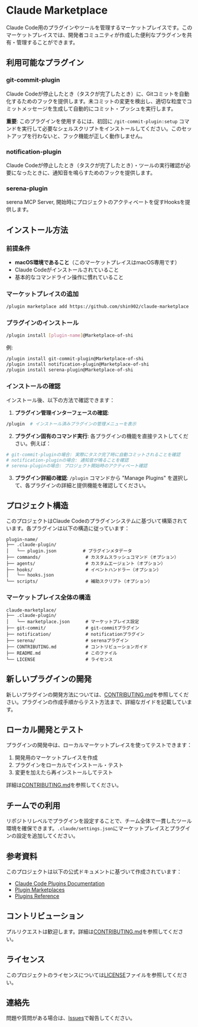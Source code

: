 # Claude Marketplace

Claude Code用のプラグインやツールを管理するマーケットプレイスです。このマーケットプレイスでは、開発者コミュニティが作成した便利なプラグインを共有・管理することができます。

## 利用可能なプラグイン

### git-commit-plugin
Claude Codeが停止したとき（タスクが完了したとき）に、Gitコミットを自動化するためのフックを提供します。未コミットの変更を検出し、適切な粒度でコミットメッセージを生成して自動的にコミット・プッシュを実行します。

**重要**: このプラグインを使用するには、初回に `/git-commit-plugin:setup` コマンドを実行して必要なシェルスクリプトをインストールしてください。このセットアップを行わないと、フック機能が正しく動作しません。

### notification-plugin
Claude Codeが停止したとき（タスクが完了したとき）・ツールの実行確認が必要になったときに、通知音を鳴らすためのフックを提供します。

### serena-plugin
serena MCP Server, 開始時にプロジェクトのアクティベートを促すHooksを提供します。

## インストール方法

### 前提条件
- **macOS環境であること**（このマーケットプレイスはmacOS専用です）
- Claude Codeがインストールされていること
- 基本的なコマンドライン操作に慣れていること

### マーケットプレイスの追加
```bash
/plugin marketplace add https://github.com/shin902/claude-marketplace
```

### プラグインのインストール
```bash
/plugin install [plugin-name]@Marketplace-of-shi
```

例:
```bash
/plugin install git-commit-plugin@Marketplace-of-shi
/plugin install notification-plugin@Marketplace-of-shi
/plugin install serena-plugin@Marketplace-of-shi
```

### インストールの確認
インストール後、以下の方法で確認できます：

1. **プラグイン管理インターフェースの確認**:
```bash
/plugin  # インストール済みプラグインの管理メニューを表示
```

2. **プラグイン固有のコマンド実行**:
各プラグインの機能を直接テストしてください。例えば：
```bash
# git-commit-pluginの場合: 実際にタスク完了時に自動コミットされることを確認
# notification-pluginの場合: 通知音が鳴ることを確認
# serena-pluginの場合: プロジェクト開始時のアクティベート確認
```

3. **プラグイン詳細の確認**:
`/plugin` コマンドから "Manage Plugins" を選択して、各プラグインの詳細と提供機能を確認してください。

## プロジェクト構造

このプロジェクトはClaude Codeのプラグインシステムに基づいて構築されています。各プラグインは以下の構造に従っています：

```
plugin-name/
├── .claude-plugin/
│   └── plugin.json          # プラグインメタデータ
├── commands/                 # カスタムスラッシュコマンド（オプション）
├── agents/                   # カスタムエージェント（オプション）
├── hooks/                    # イベントハンドラー（オプション）
│   └── hooks.json
└── scripts/                  # 補助スクリプト（オプション）
```

### マーケットプレイス全体の構造
```
claude-marketplace/
├── .claude-plugin/
│   └── marketplace.json      # マーケットプレイス設定
├── git-commit/               # git-commitプラグイン
├── notification/             # notificationプラグイン
├── serena/                   # serenaプラグイン
├── CONTRIBUTING.md           # コントリビューションガイド
├── README.md                 # このファイル
└── LICENSE                   # ライセンス
```

## 新しいプラグインの開発

新しいプラグインの開発方法については、[CONTRIBUTING.md](CONTRIBUTING.md)を参照してください。プラグインの作成手順からテスト方法まで、詳細なガイドを記載しています。

## ローカル開発とテスト

プラグインの開発中は、ローカルマーケットプレイスを使ってテストできます：

1. 開発用のマーケットプレイスを作成
2. プラグインをローカルでインストール・テスト
3. 変更を加えたら再インストールしてテスト

詳細は[CONTRIBUTING.md](CONTRIBUTING.md)を参照してください。

## チームでの利用

リポジトリレベルでプラグインを設定することで、チーム全体で一貫したツール環境を確保できます。`.claude/settings.json`にマーケットプレイスとプラグインの設定を追加してください。

## 参考資料

このプロジェクトは以下の公式ドキュメントに基づいて作成されています：
- [Claude Code Plugins Documentation](https://docs.claude.com/en/docs/claude-code/plugins#organize-complex-plugins)
- [Plugin Marketplaces](https://docs.claude.com/en/docs/claude-code/plugin-marketplaces)
- [Plugins Reference](https://docs.claude.com/en/docs/claude-code/plugins-reference)

## コントリビューション

プルリクエストは歓迎します。詳細は[CONTRIBUTING.md](CONTRIBUTING.md)を参照してください。

## ライセンス

このプロジェクトのライセンスについては[LICENSE](LICENSE)ファイルを参照してください。

## 連絡先

問題や質問がある場合は、[Issues](https://github.com/shin902/claude-marketplace/issues)で報告してください。